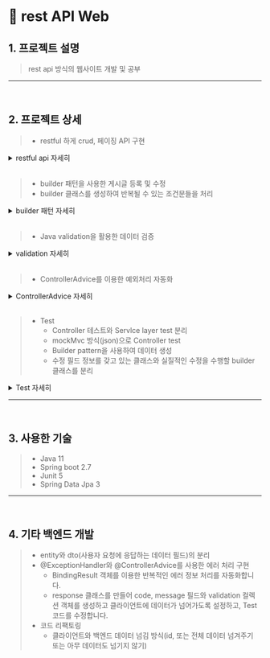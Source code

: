 #  📌 rest API Web

## 1. 프로젝트 설명
> rest api 방식의 웹사이트 개발 및 공부

* * *

</br>

## 2. 프로젝트 상세
> - restful 하게 crud, 페이징 API 구현
<details>
<summary>restful api 자세히</summary>

```java
@Slf4j
@RestController
@RequiredArgsConstructor
public class PostController {

    private final BoardService boardService;

    @PostMapping("/posts")
    public void post(@RequestBody @Valid PostCreate request) {

        boardService.write(request);
    }

    @GetMapping("/posts/{postId}")
    public PostResponse get(@PathVariable Integer postId){
        return boardService.get(postId);
    }

    @GetMapping("/posts")
    public List<PostResponse> getList(@PageableDefault(size = 5, sort = "id", direction = Sort.Direction.DESC) Pageable pageable){
        return boardService.getList(pageable);
    }

    @PatchMapping("/posts/{boardId}")
    public void edit(@PathVariable Integer boardId, @RequestBody @Valid BoardEdit boardEdit){
        boardService.edit(boardId, boardEdit);
    }

    @DeleteMapping("/posts/{boardId}")
    public void delete(@PathVariable Integer boardId){
        boardService.delete(boardId);
    }

}
```

1. @RestController를 사용
2. 자원(resource)을 URI로 명시
3. HTTP 메서드(Post, Get, Patch, Delete)를 이용하여 상태 표현
3-1. 생성, 조회 및 페이징, 수정, 삭제

</details>
</br>

> - builder 패턴을 사용한 게시글 등록 및 수정
> - builder 클래스를 생성하여 반복될 수 있는 조건문들을 처리
<details>
<summary>builder 패턴 자세히</summary>

```java
    @Builder
    public SpringBoard(String title, String content) {
        this.title = title;
        this.content = content;
    }
```

1. builder 패턴을 사용하기 위해 @Builder 적용

```java
  public void write(PostCreate postCreate){

        SpringBoard springBoard = SpringBoard.builder()
                .title(postCreate.getTitle())
                .content(postCreate.getContent())
                .build();

         boardRepository.save(springBoard);
    }
```

1. 게시글 생성 메서드에서 builder 패턴 사용
2. 매개변수 초기화 과정에서 에러 발생 가능성을 낮춰주고, 가독성을 높여줌.

</details>
</br>

> - Java validation을 활용한 데이터 검증

<details>
<summary>validation 자세히</summary>

```java
public class PostCreate {

    @NotBlank(message = "타이틀을 입력해주세요")
    private String title;

    @NotBlank(message = "컨텐츠를 입력해주세요")
    private String content;
```

```java
public class PostController {
    @PostMapping("/posts")
    public void post(@RequestBody @Valid PostCreate request) {

        boardService.write(request);
    }
}
```

1. 클라이언트 측에서 게시글을 생성할 때 데이터 검증을 하기 위해 validation 사용
2. @NotBlank를 사용하여 타이틀과 컨텐츠를 반드시 입력하도록 설정
3. validation을 안해도 데이터 검증이 가능하지만 일일히 검증 로직을 작성하는건 유지보수와 가독성을 저하시킴.
4. 컨트롤러에서 게시글 작성 메서드에 @Valid를 적용

</details>
</br>

> - ControllerAdvice를 이용한 예외처리 자동화
<details>
<summary>ControllerAdvice 자세히</summary>

```java
@ControllerAdvice
@Slf4j
public class ExceptionController {
    @ResponseStatus(HttpStatus.BAD_REQUEST)
    @ExceptionHandler(MethodArgumentNotValidException.class)
    @ResponseBody // ViewResolver 에러 방지
    public ErrorResponse inValidRequestHandler(MethodArgumentNotValidException e){

        ErrorResponse response =  ErrorResponse.builder()
                .code("400")
                .message("잘못된 요청입니다.")
                .build();

        for(FieldError fieldError : e.getFieldErrors()){
            response.addValidation(fieldError.getField(), fieldError.getDefaultMessage());
        }

        return response;
    }

```

1. @ControllerAdvice를 적용한 클래스 생성
2. ExceptionHandler를 적용하여 해당 에러처리
3. ErrorResponse 응답 클래스로 에러 결과 반환

```java
@Getter
public class ErrorResponse {

    private final String code;
    private final String message;

    private final Map<String, String> validation = new HashMap<>(); 


    @Builder
    public ErrorResponse(String code, String message){
        this.code = code;
        this.message = message;
    }

    public void addValidation(String fieldName, String errorMessage){
        this.validation.put(fieldName, errorMessage);
    }
}
```

1. message 필드는 클라이언트 상요자에게 문제가 발생했음을 alert 하기 위해 생성
2. validation 객체는 어떤 field가 error 인지 반환하기 위해 생성.


</details>
</br>
 
> - Test
>   - Controller 테스트와 Servlce layer test 분리
>   - mockMvc 방식(json)으로 Controller test
>   - Builder pattern을 사용하여 데이터 생성
>   - 수정 필드 정보를 갖고 있는 클래스와 실질적인 수정을 수행할 builder 클래스를 분리

<details>
<summary>Test 자세히</summary>

```java
@SpringBootTest
@AutoConfigureMockMvc
class PostControllerTest {

    @Autowired
    private ObjectMapper objectMapper;

    @Autowired
    private BoardRepository boardRepository;

    @Autowired
    private MockMvc mockMvc;

    @BeforeEach
    void clean(){
        boardRepository.deleteAll();
    }

    @Test
    @DisplayName("글 작성 요청 시 title 값은 필수")
    void test2() throws Exception {

    //given
        PostCreate request = PostCreate.builder()
                .content("내용입니다.")
                .build();

        String json = objectMapper.writeValueAsString(request);

    //when
      mockMvc.perform(post("/posts")
              .contentType(APPLICATION_JSON)
              .content(json)
              ).andExpect(status().isBadRequest())
              .andExpect(jsonPath("$.code").value("400"))
              .andExpect(jsonPath("$.message").value("잘못된 요청입니다."))
              .andExpect(jsonPath("$.validation.title").value("타이틀을 입력해주세요"))
              .andDo(print());
    }
}

```
1. 위 코드는 Controller 테스트에서 게시글 작성 및 데이터 검증의 예시
2. builder 패턴을 사용하여 데이터를 생성
3. json + mockMvc 방식으로 테스트 코드 작성


```java
@SpringBootTest
class PostServiceTest {

    @Autowired
    private BoardService boardService;

    @Autowired
    private BoardRepository boardRepository;

    @BeforeEach
    void clean(){
        boardRepository.deleteAll();
    }

    @Test
    @DisplayName("글 작성")
    void save(){
        // given
        PostCreate request = PostCreate.builder()
                .title("제목")
                .content("내용")
                .build();

        // when
        boardService.write(request);

        // then
        assertEquals(1, boardRepository.count());
        SpringBoard springBoard = boardRepository.findAll().get(0);
        assertEquals("제목", springBoard.getTitle());
        assertEquals("내용", springBoard.getContent());
    }
}
```
1. 위 코드는 Service 테스트에서 게시글 작성 테스트 예시
2. builder 패턴을 적용하여 데이터 생성
3. service에 생성해 놓은 게시글 작성 api(write)를 가져와 테스트 진행
    
    </details>

* * *

</br>

## 3. 사용한 기술
> - Java 11
> - Spring boot 2.7
> - Junit 5
> - Spring Data Jpa 3


* * *

</br>

## 4. 기타 백엔드 개발
> - entity와 dto(사용자 요청에 응답하는 데이터 필드)의 분리
> - @ExceptionHandler와 @ControllerAdvice를 사용한 에러 처리 구현
>   - BindingResult 객체를 이용한 반복적인 에러 정보 처리를 자동화합니다.
>   - response 클래스를 만들어 code, message 필드와 validation 컬렉션 객체를 생성하고 클라이언트에 데이터가 넘어가도록 설정하고, Test 코드를 수정합니다.
> - 코드 리팩토링
>   - 클라이언트와 백엔드 데이터 넘김 방식(id, 또는 전체 데이터 넘겨주기 또는 아무 데이터도 넘기지 않기)

